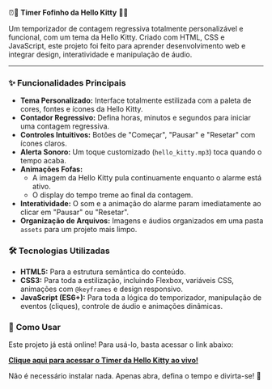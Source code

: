 ⏰🎀 **Timer Fofinho da Hello Kitty** 🎀⏰

Um temporizador de contagem regressiva totalmente personalizável e funcional, com um tema da Hello Kitty. Criado com HTML, CSS e JavaScript, este projeto foi feito para aprender desenvolvimento web e integrar design, interatividade e manipulação de áudio.

---

### ✨ **Funcionalidades Principais**

* **Tema Personalizado:** Interface totalmente estilizada com a paleta de cores, fontes e ícones da Hello Kitty.
* **Contador Regressivo:** Defina horas, minutos e segundos para iniciar uma contagem regressiva.
* **Controles Intuitivos:** Botões de "Começar", "Pausar" e "Resetar" com ícones claros.
* **Alerta Sonoro:** Um toque customizado (`hello_kitty.mp3`) toca quando o tempo acaba.
* **Animações Fofas:**
    * A imagem da Hello Kitty pula continuamente enquanto o alarme está ativo.
    * O display do tempo treme ao final da contagem.
* **Interatividade:** O som e a animação do alarme param imediatamente ao clicar em "Pausar" ou "Resetar".
* **Organização de Arquivos:** Imagens e áudios organizados em uma pasta `assets` para um projeto mais limpo.

### 🛠️ **Tecnologias Utilizadas**

* **HTML5:** Para a estrutura semântica do conteúdo.
* **CSS3:** Para toda a estilização, incluindo Flexbox, variáveis CSS, animações com `@keyframes` e design responsivo.
* **JavaScript (ES6+):** Para toda a lógica do temporizador, manipulação de eventos (cliques), controle de áudio e animações dinâmicas.

### 🚀 **Como Usar**

Este projeto já está online! Para usá-lo, basta acessar o link abaixo:

**[Clique aqui para acessar o Timer da Hello Kitty ao vivo!](https://timer-hello-kitty-62mz.vercel.app)**

Não é necessário instalar nada. Apenas abra, defina o tempo e divirta-se! 🎀
